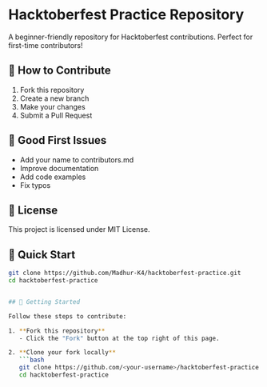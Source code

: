 # Hacktoberfest Practice Repository

A beginner-friendly repository for Hacktoberfest contributions. Perfect for first-time contributors!

## 🎉 How to Contribute

1. Fork this repository
2. Create a new branch
3. Make your changes
4. Submit a Pull Request

## 📝 Good First Issues

- Add your name to contributors.md
- Improve documentation
- Add code examples
- Fix typos

## 📜 License

This project is licensed under MIT License.
## 🚀 Quick Start

```bash
git clone https://github.com/Madhur-K4/hacktoberfest-practice.git
cd hacktoberfest-practice


## 🚀 Getting Started

Follow these steps to contribute:

1. **Fork this repository**
   - Click the "Fork" button at the top right of this page.

2. **Clone your fork locally**
   ```bash
   git clone https://github.com/<your-username>/hacktoberfest-practice.git
   cd hacktoberfest-practice
